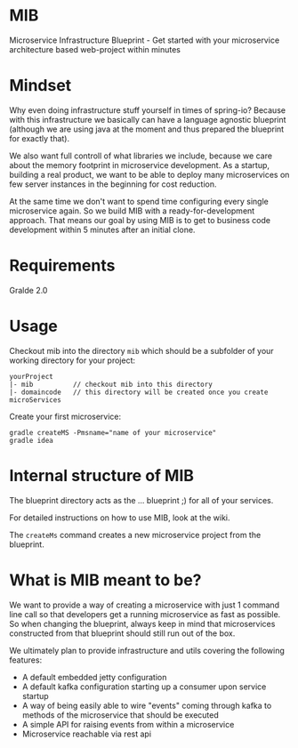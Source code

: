 MIB
===

Microservice Infrastructure Blueprint - Get started with your microservice architecture based web-project within minutes

Mindset
===
Why even doing infrastructure stuff yourself in times of spring-io? Because with this infrastructure we basically can have a language agnostic blueprint (although we are using java at the moment and thus prepared the blueprint for exactly that).

We also want full controll of what libraries we include, because we care about the memory footprint in microservice development. As a startup, building a real product, we want to be able to deploy many microservices on few server instances in the beginning for cost reduction.

At the same time we don't want to spend time configuring every single microservice again. So we build MIB with a ready-for-development approach. That means our goal by using MIB is to get to business code development within 5 minutes after an initial clone.

Requirements
===
Gralde 2.0

Usage
===
Checkout mib into the directory `mib` which should be a subfolder of your working directory for your project:

	yourProject
	|- mib          // checkout mib into this directory
    |- domaincode   // this directory will be created once you create microServices

Create your first microservice:

    gradle createMS -Pmsname="name of your microservice"
	gradle idea

Internal structure of MIB
====

The blueprint directory acts as the ... blueprint ;) for all of your services.

For detailed instructions on how to use MIB, look at the wiki.

The `createMs` command creates a new microservice project from the blueprint. 


What is MIB meant to be?
===
We want to provide a way of creating a microservice with just 1 command line call so that developers get a running microservice as fast as possible. So when changing the blueprint, always keep in mind that microservices constructed from that blueprint should still run out of the box.

We ultimately plan to provide infrastructure and utils covering the following features:
- A default embedded jetty configuration
- A default kafka configuration starting up a consumer upon service startup
- A way of being easily able to wire "events" coming through kafka to methods of the microservice that should be executed
- A simple API for raising events from within a microservice
- Microservice reachable via rest api
